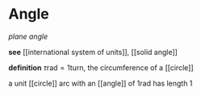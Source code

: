 # Angle

_plane angle_

**see** [[international system of units]], [[solid angle]]

**definition** $\tau \mathrm{rad} = 1 \mathrm{turn}$, the circumference of a [[circle]]

a unit [[circle]] arc with an [[angle]] of $1 \mathrm{rad}$ has length $1$
